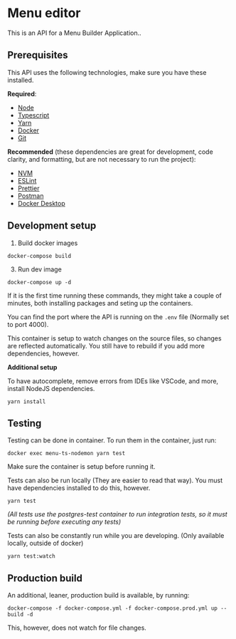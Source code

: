 # Menu editor

This is an API for a Menu Builder Application..

## Prerequisites

This API uses the following technologies, make sure you have these installed.

**Required**:

- [Node](https://nodejs.org/en/download/)
- [Typescript](typescriptlang.org)
- [Yarn](https://classic.yarnpkg.com/lang/en/docs/install/#windows-stable)
- [Docker](https://docs.docker.com/get-docker/)
- [Git](https://git-scm.com/downloads)

**Recommended** (these dependencies are great for development, code clarity, and formatting, but are not necessary to run the project):

- [NVM](https://github.com/nvm-sh/nvm)
- [ESLint](https://eslint.org/)
- [Prettier](https://prettier.io/docs/en/install.html)
- [Postman](https://www.postman.com/downloads/)
- [Docker Desktop](https://www.docker.com/products/docker-desktop/)

## Development setup

1.  Build docker images

```
docker-compose build
```

3. Run dev image

```
docker-compose up -d
```

If it is the first time running these commands, they might take a couple of minutes, both installing packages and seting up the containers.

You can find the port where the API is running on the `.env` file (Normally set to port 4000).

This container is setup to watch changes on the source files, so changes are reflected automatically. You still have to rebuild if you add more dependencies, however.

**Additional setup**

To have autocomplete, remove errors from IDEs like VSCode, and more, install NodeJS dependencies.

```
yarn install
```

## Testing

Testing can be done in container. To run them in the container, just run:

```
docker exec menu-ts-nodemon yarn test
```

Make sure the container is setup before running it.

Tests can also be run locally (They are easier to read that way). You must have dependencies installed to do this, however.

```
yarn test
```

_(All tests use the postgres-test container to run integration tests, so it must be running before executing any tests)_

Tests can also be constantly run while you are developing. (Only available locally, outside of docker)

```
yarn test:watch
```

## Production build

An additional, leaner, production build is available, by running:

```
docker-compose -f docker-compose.yml -f docker-compose.prod.yml up --build -d
```

This, however, does not watch for file changes.

